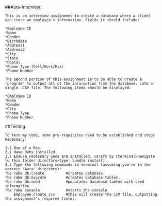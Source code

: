 ##Aura-Interview:

	This is an interview assignment to create a database where a client can store an employee's information. Fields it should include:

	*Employee ID
	*Name
	*Gender
	*Birthdate
	*Address1
	*Address2
	*City
	*State
	*Postal
	*Phone Type (Cell/Work/Fax)
	*Phone Number

	The second portion of this assignment is to be able to create a 'program' to output all of the information from the database, into a single .CSV file. The following items should be displayed:

	*Employee ID
	*Name
	*Gender
	*City
	*Phone Type
	*Phone Number

##Testing:

	To test my code, some pre-requisites need to be established and steps necessary.

	1.) Use of a Mac.
	2.) Have Ruby installed.
	3.) Ensure necessary gems are installed, verify by (terminal>navigate to this folder directory>type: bundle install).
	3.) Type the following commands in terminal (assuming you're in the correct 'Aura' directory):
	*be rake db:create			#creates database
	*be rake db:migrate			#creates database tables
	*be rake db:seed			#populates database tables with seed information
	*be rake console			#starts the console
		Employee.create_csv     #this will create the CSV file, outputting the assignment's required fields.

